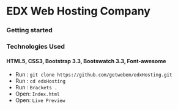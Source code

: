 # EDX Web Hosting Company
### **Getting started**
### Technologies Used
#### HTML5, CSS3, Bootstrap 3.3, Bootswatch 3.3, Font-awesome
 - Run :  `git clone https://github.com/getwebem/edxHosting.git`
 - Run :  `cd edxHosting`
 - Run :  `Brackets .`
 - Open:  `Index.html`
 - Open:  `Live Preview`  
